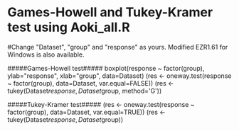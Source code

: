 # Games-Howell and Tukey-Kramer test using Aoki_all.R
#Change "Dataset", "group" and "response" as yours. Modified EZR1.61 for Windows is also available.

#####Games-Howell test#####
boxplot(response ~ factor(group), ylab="response", xlab="group", data=Dataset)
(res <- oneway.test(response ~ factor(group), data=Dataset, var.equal=FALSE))
(res <- tukey(Dataset$response, Dataset$group, method='G'))

#####Tukey-Kramer test#####
(res <- oneway.test(response ~ factor(group), data=Dataset, var.equal=TRUE))
(res <- tukey(Dataset$response, Dataset$group))
